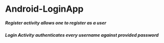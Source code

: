 # Android-LoginApp
##### Register activity allows one to register as a user
##### Login Activity authenticates every username against provided password 
